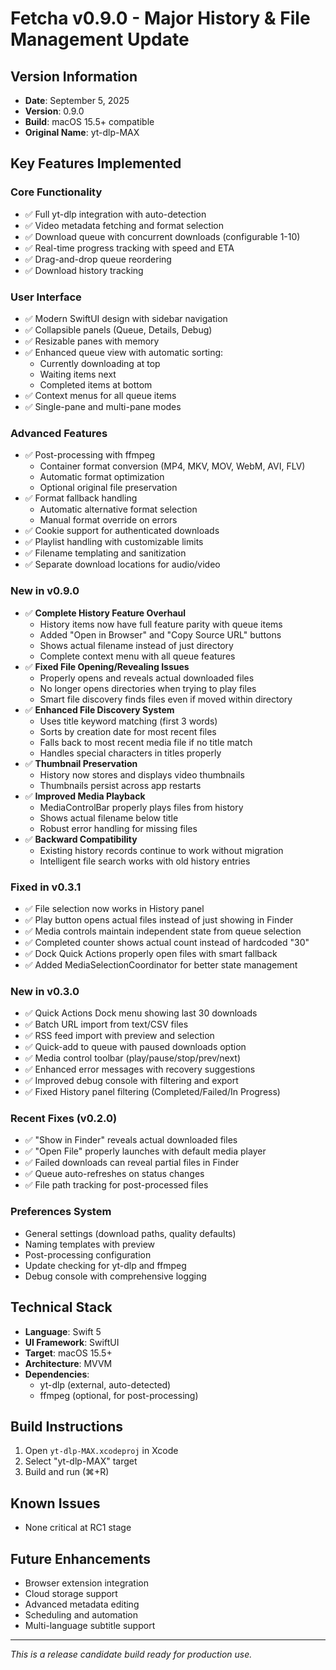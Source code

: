 # Fetcha v0.9.0 - Major History & File Management Update

## Version Information
- **Date**: September 5, 2025
- **Version**: 0.9.0
- **Build**: macOS 15.5+ compatible
- **Original Name**: yt-dlp-MAX

## Key Features Implemented

### Core Functionality
- ✅ Full yt-dlp integration with auto-detection
- ✅ Video metadata fetching and format selection
- ✅ Download queue with concurrent downloads (configurable 1-10)
- ✅ Real-time progress tracking with speed and ETA
- ✅ Drag-and-drop queue reordering
- ✅ Download history tracking

### User Interface
- ✅ Modern SwiftUI design with sidebar navigation
- ✅ Collapsible panels (Queue, Details, Debug)
- ✅ Resizable panes with memory
- ✅ Enhanced queue view with automatic sorting:
  - Currently downloading at top
  - Waiting items next
  - Completed items at bottom
- ✅ Context menus for all queue items
- ✅ Single-pane and multi-pane modes

### Advanced Features
- ✅ Post-processing with ffmpeg
  - Container format conversion (MP4, MKV, MOV, WebM, AVI, FLV)
  - Automatic format optimization
  - Optional original file preservation
- ✅ Format fallback handling
  - Automatic alternative format selection
  - Manual format override on errors
- ✅ Cookie support for authenticated downloads
- ✅ Playlist handling with customizable limits
- ✅ Filename templating and sanitization
- ✅ Separate download locations for audio/video

### New in v0.9.0
- ✅ **Complete History Feature Overhaul**
  - History items now have full feature parity with queue items
  - Added "Open in Browser" and "Copy Source URL" buttons
  - Shows actual filename instead of just directory
  - Complete context menu with all queue features
- ✅ **Fixed File Opening/Revealing Issues**
  - Properly opens and reveals actual downloaded files
  - No longer opens directories when trying to play files
  - Smart file discovery finds files even if moved within directory
- ✅ **Enhanced File Discovery System**
  - Uses title keyword matching (first 3 words)
  - Sorts by creation date for most recent files
  - Falls back to most recent media file if no title match
  - Handles special characters in titles properly
- ✅ **Thumbnail Preservation**
  - History now stores and displays video thumbnails
  - Thumbnails persist across app restarts
- ✅ **Improved Media Playback**
  - MediaControlBar properly plays files from history
  - Shows actual filename below title
  - Robust error handling for missing files
- ✅ **Backward Compatibility**
  - Existing history records continue to work without migration
  - Intelligent file search works with old history entries

### Fixed in v0.3.1
- ✅ File selection now works in History panel
- ✅ Play button opens actual files instead of just showing in Finder
- ✅ Media controls maintain independent state from queue selection
- ✅ Completed counter shows actual count instead of hardcoded "30"
- ✅ Dock Quick Actions properly open files with smart fallback
- ✅ Added MediaSelectionCoordinator for better state management

### New in v0.3.0
- ✅ Quick Actions Dock menu showing last 30 downloads
- ✅ Batch URL import from text/CSV files
- ✅ RSS feed import with preview and selection
- ✅ Quick-add to queue with paused downloads option
- ✅ Media control toolbar (play/pause/stop/prev/next)
- ✅ Enhanced error messages with recovery suggestions
- ✅ Improved debug console with filtering and export
- ✅ Fixed History panel filtering (Completed/Failed/In Progress)

### Recent Fixes (v0.2.0)
- ✅ "Show in Finder" reveals actual downloaded files
- ✅ "Open File" properly launches with default media player
- ✅ Failed downloads can reveal partial files in Finder
- ✅ Queue auto-refreshes on status changes
- ✅ File path tracking for post-processed files

### Preferences System
- General settings (download paths, quality defaults)
- Naming templates with preview
- Post-processing configuration
- Update checking for yt-dlp and ffmpeg
- Debug console with comprehensive logging

## Technical Stack
- **Language**: Swift 5
- **UI Framework**: SwiftUI
- **Target**: macOS 15.5+
- **Architecture**: MVVM
- **Dependencies**: 
  - yt-dlp (external, auto-detected)
  - ffmpeg (optional, for post-processing)

## Build Instructions
1. Open `yt-dlp-MAX.xcodeproj` in Xcode
2. Select "yt-dlp-MAX" target
3. Build and run (⌘+R)

## Known Issues
- None critical at RC1 stage

## Future Enhancements
- Browser extension integration
- Cloud storage support
- Advanced metadata editing
- Scheduling and automation
- Multi-language subtitle support

---
*This is a release candidate build ready for production use.*